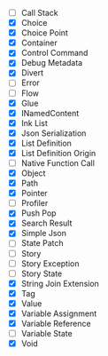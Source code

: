 - [ ] Call Stack
- [x] Choice
- [x] Choice Point
- [x] Container
- [x] Control Command
- [x] Debug Metadata
- [x] Divert
- [ ] Error
- [ ] Flow
- [x] Glue
- [x] INamedContent
- [x] Ink List
- [x] Json Serialization
- [x] List Definition
- [x] List Definition Origin
- [ ] Native Function Call
- [x] Object
- [x] Path
- [x] Pointer
- [ ] Profiler
- [x] Push Pop
- [x] Search Result
- [x] Simple Json
- [ ] State Patch
- [ ] Story
- [ ] Story Exception
- [ ] Story State
- [x] String Join Extension 
- [x] Tag
- [x] Value
- [x] Variable Assignment
- [x] Variable Reference
- [ ] Variable State
- [x] Void
